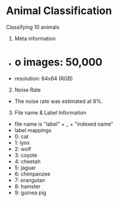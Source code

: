 # Animal Classification
 Classifying 10 animals

1. Meta information
 - # o images: 50,000
 - resolution: 64x64 (RGB)

2. Noise Rate
 - The noise rate was estimated at 8%.
 
3. File name & Label Information
 - file name is "label" + _ + "indexed name"
 - label mappings
  - 0: cat
  - 1: lynx
  - 2: wolf
  - 3: coyote
  - 4: cheetah
  - 5: jaguar
  - 6: chimpanzee
  - 7: orangutan
  - 8: hamster
  - 9: guinea pig


 